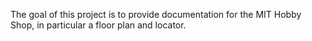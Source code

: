 The goal of this project is to provide documentation for the MIT Hobby
Shop, in particular a floor plan and locator.


